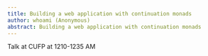 ```yaml
---
title: Building a web application with continuation monads
author: whoami (Anonymous)
abstract: Building a web application with continuation monads
---
```


Talk at CUFP at 1210-1235 AM
